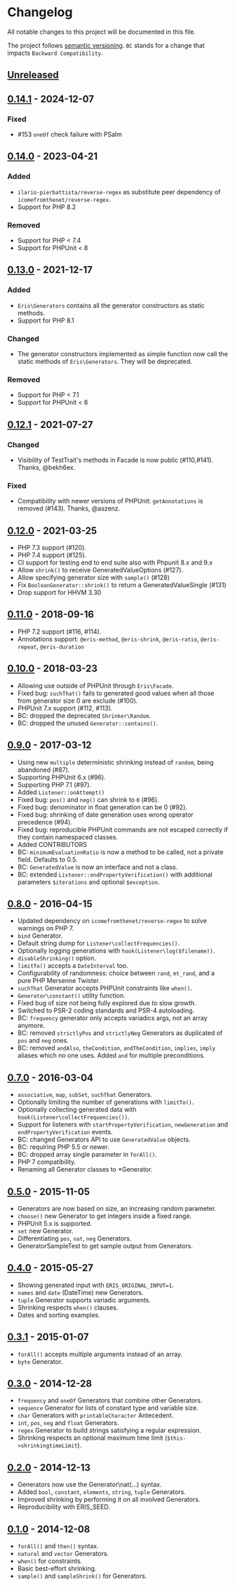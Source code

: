 # Changelog

All notable changes to this project will be documented in this file.

The project follows [semantic versioning](http://semver.org/). `BC` stands for a change that impacts `Backward Compatibility`.

## [Unreleased]

## [0.14.1] - 2024-12-07
### Fixed
- #153 `oneOf` check failure with PSalm 

## [0.14.0] - 2023-04-21
### Added
* `ilario-pierbattista/reverse-regex` as substitute peer dependency of `icomefromthenet/reverse-regex`.
* Support for PHP 8.2
### Removed
* Support for PHP < 7.4
* Support for PHPUnit < 8

## [0.13.0] - 2021-12-17
### Added
* `Eris\Generators` contains all the generator constructors as static methods.
* Support for PHP 8.1
### Changed
* The generator constructors implemented as simple function now call the static methods of `Eris\Generators`. They will be deprecated.
### Removed
* Support for PHP < 7.1
* Support for PHPUnit < 6

## [0.12.1] - 2021-07-27
### Changed
* Visibility of TestTrait's methods in Facade is now public (#110,#141). Thanks, @bekh6ex.
### Fixed
* Compatibility with newer versions of PHPUnit: `getAnnotations` is removed (#143). Thanks, @aszenz.

## [0.12.0] - 2021-03-25

* PHP 7.3 support (#120).
* PHP 7.4 support (#125).
* CI support for testing end to end suite also with Phpunit 8.x and 9.x 
* Allow `shrink()` to receive GeneratedValueOptions (#127).
* Allow specifying generator size with `sample()` (#128)
* Fix `BooleanGenerator::shrink()` to return a GeneratedValueSingle (#131)
* Drop support for HHVM 3.30

## [0.11.0] - 2018-09-16

* PHP 7.2 support (#116, #114).
* Annotations support: `@eris-method`, `@eris-shrink`, `@eris-ratio`, `@eris-repeat`, `@eris-duration`

## [0.10.0] - 2018-03-23

* Allowing use outside of PHPUnit through `Eris\Facade`.
* Fixed bug: `suchThat()` fails to generated good values when all those from generator size 0 are exclude (#100).
* PHPUnit 7.x support (#112, #113).
* BC: dropped the deprecated `Shrinker\Random`.
* BC: dropped the unused `Generator::contains()`.

## [0.9.0] - 2017-03-12

* Using new `multiple` deterministic shrinking instead of `random`, being abandoned (#87).
* Supporting PHPUnit 6.x (#96).
* Supporting PHP 7.1 (#97).
* Added `Listener::onAttempt()`
* Fixed bug: `pos()` and `neg()` can shrink to `0` (#96).
* Fixed bug: denominator in float generation can be 0 (#92).
* Fixed bug: shrinking of date generation uses wrong operator precedence (#94).
* Fixed bug: reproducible PHPUnit commands are not escaped correctly if they contain namespaced classes.
* Added CONTRIBUTORS
* BC: `minimumEvaluationRatio` is now a method to be called, not a private field. Defaults to 0.5.
* BC: `GeneratedValue` is now an interface and not a class.
* BC: extended `Listener::endPropertyVerification()` with additional parameters `$iterations` and optional `$exception`.

## [0.8.0] - 2016-04-15

* Updated dependency on `icomefromthenet/reverse-regex` to solve warnings on PHP 7.
* `bind` Generator.
* Default string dump for `Listener\collectFrequencies()`.
* Optionally logging generations with `hook(Listener\log($filename))`.
* `disableShrinking()` option.
* `limitTo()` accepts a `DateInterval` too.
* Configurability of randomness: choice between `rand`, `mt_rand`, and a pure PHP Mersenne Twister.
* `suchThat` Generator accepts PHPUnit constraints like `when()`.
* `Generator\constant()` utility function.
* Fixed bug of size not being fully explored due to slow growth.
* Switched to PSR-2 coding standards and PSR-4 autoloading.
* BC: `frequency` generator only accepts variadics args, not an array anymore.
* BC: removed `strictlyPos` and `strictlyNeg` Generators as duplicated of `pos` and `neg` ones.
* BC: removed `andAlso`, `theCondition`, `andTheCondition`, `implies`, `imply` aliases which no one uses. Added `and` for multiple preconditions.

## [0.7.0] - 2016-03-04

* `associative`, `map`, `subSet`, `suchThat` Generators.
* Optionally limiting the number of generations with `limitTo()`.
* Optionally collecting generated data with `hook(Listener\collectFrequencies())`.
* Support for listeners with `startPropertyVerification`, `newGeneration` and `endPropertyVerification` events.
* BC: changed Generators API to use `GeneratedValue` objects.
* BC: requiring PHP 5.5 or newer.
* BC: dropped array single parameter in `forAll()`.
* PHP 7 compatibility.
* Renaming all Generator classes to *Generator.

## [0.5.0] - 2015-11-05

* Generators are now based on size, an increasing random parameter.
* `choose()` new Generator to get integers inside a fixed range.
* PHPUnit 5.x is supported.
* `set` new Generator.
* Differentiating `pos`, `nat`, `neg` Generators.
* GeneratorSampleTest to get sample output from Generators.

## [0.4.0] - 2015-05-27

* Showing generated input with `ERIS_ORIGINAL_INPUT=1`.
* `names` and `date` (DateTime) new Generators.
* `tuple` Generator supports variadic arguments.
* Shrinking respects `when()` clauses.
* Dates and sorting examples.

## [0.3.1] - 2015-01-07

* `forAll()` accepts multiple arguments instead of an array.
* `byte` Generator.

## [0.3.0] - 2014-12-28

* `frequency` and `oneOf` Generators that combine other Generators. 
* `sequence` Generator for lists of constant type and variable size.
* `char` Generators with `printableCharacter` Antecedent.
* `int`, `pos`, `neg` and `float` Generators.
* `regex` Generator to build strings satisfying a regular expression.
* Shrinking respects an optional maximum time limit (`$this->shrinkingtimeLimit`).

## [0.2.0] - 2014-12-13

* Generators now use the Generator\nat(...) syntax.
* Added `bool`, `constant`, `elements`, `string`, `tuple` Generators.
* Improved shrinking by performing it on all involved Generators.
* Reproducibility with ERIS_SEED.

## [0.1.0] - 2014-12-08

* `forAll()` and `then()` syntax.
* `natural` and `vector` Generators.
* `when()` for constraints.
* Basic best-effort shrinking.
* `sample()` and `sampleShrink()` for Generators.

[Unreleased]: https://github.com/giorgiosironi/eris/compare/0.14.1...HEAD
[0.14.1]: https://github.com/giorgiosironi/eris/compare/0.14.0...0.14.1
[0.14.0]: https://github.com/giorgiosironi/eris/compare/0.13.0...0.14.0
[0.13.0]: https://github.com/giorgiosironi/eris/compare/0.12.1...0.13.0
[0.12.1]: https://github.com/giorgiosironi/eris/compare/0.12.0...0.12.1
[0.12.0]: https://github.com/giorgiosironi/eris/compare/0.11.0...0.12.0
[0.11.0]: https://github.com/giorgiosironi/eris/compare/0.10.0...0.11.0
[0.10.0]: https://github.com/giorgiosironi/eris/compare/0.9.0...0.10.0
[0.9.0]: https://github.com/giorgiosironi/eris/compare/0.8.0...0.9.0
[0.8.0]: https://github.com/giorgiosironi/eris/compare/0.7.0...0.8.0
[0.7.0]: https://github.com/giorgiosironi/eris/compare/0.5.0...0.7.0
[0.5.0]: https://github.com/giorgiosironi/eris/compare/0.4.0...0.5.0
[0.4.0]: https://github.com/giorgiosironi/eris/compare/0.3.1...0.4.0
[0.3.1]: https://github.com/giorgiosironi/eris/compare/0.3.0...0.3.1
[0.3.0]: https://github.com/giorgiosironi/eris/compare/0.2.0...0.3.0
[0.2.0]: https://github.com/giorgiosironi/eris/compare/0.1.0...0.2.0
[0.1.0]: https://github.com/giorgiosironi/eris/releases/0.1.0
